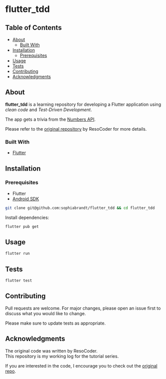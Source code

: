 # flutter_tdd

## Table of Contents

- [About](#about)
  - [Built With](#built-with)
- [Installation](#installation)
  - [Prerequisites](#prerequisites)
- [Usage](#usage)
- [Tests](#tests)
- [Contributing](#contributing)
- [Acknowledgments](#acknowledgments)

## About

**flutter_tdd** is a learning repository for developing a Flutter application using _clean code_ and _Test-Driven Development_.

The app gets a trivia from the [Numbers API][api].

Please refer to the [original repository][original] by ResoCoder for more details.

### Built With

- [Flutter](https://flutter.dev/)

## Installation

### Prerequisites

- Flutter
- [Android SDK](https://developer.android.com/studio/releases/sdk-tools)

```bash
git clone git@github.com:sophiabrandt/flutter_tdd && cd flutter_tdd
```

Install dependencies:

```bash
flutter pub get
```

## Usage

```bash
flutter run
```

## Tests

```bash
flutter test
```

## Contributing

Pull requests are welcome. For major changes, please open an issue first to discuss what you would like to change.

Please make sure to update tests as appropriate.

## Acknowledgments

The original code was written by ResoCoder.  
This repository is my working log for the tutorial series.

If you are interested in the code, I encourage you to check out the [original repo][original].

[original]: https://github.com/ResoCoder/flutter-tdd-clean-architecture-course
[api]: http://numbersapi.com/#42
